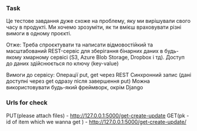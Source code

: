 
### Task
Це тестове завдання дуже схоже на проблему, яку ми вирішували свого часу в продукті.
Ми хочемо зрозуміти, як ти вмієш враховувати різні вимоги в одному проєкті.

Отже:
Треба спроєктувати та написати відмовостійкий та масштабований REST-сервіс для зберігання бінарних даних в будь-якому хмарному сервісі (S3, Azure Blob Storage, Dropbox і тд). Доступ до даних здійснюється по ключу (key-value)

Вимоги до сервісу:
Операції put, get через REST
Синхронний запис (дані доступні через get одразу після завершення put)
Можна використовувати будь-який фреймворк, окрім Django

### Urls for check
PUT(please attach files) - http://127.0.0.1:5000/get-create-update
GET(pk - id of item which we wanna get ) - http://127.0.0.1:5000/get-create-update/<pk>


